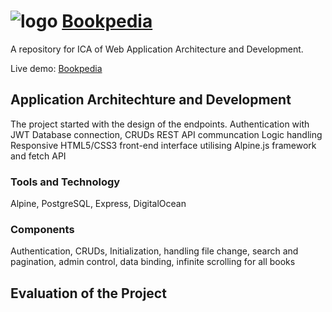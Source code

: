 # <picture> <img alt="logo" src="/public/img/logo.svg"> </picture> [Bookpedia](http://www.bookpedia.xyz/)

A repository for ICA of Web Application Architecture and Development.

Live demo: [Bookpedia](http://www.bookpedia.xyz/)

## Application Architechture and Development
The project started with the design of the endpoints.
Authentication with JWT
Database connection, CRUDs REST API communcation
Logic handling
Responsive HTML5/CSS3 front-end interface utilising Alpine.js framework and fetch API

### Tools and Technology
Alpine, PostgreSQL, Express, DigitalOcean

### Components
Authentication, CRUDs, Initialization, handling file change, search and pagination, admin control, data binding, infinite scrolling for all books

## Evaluation of the Project
